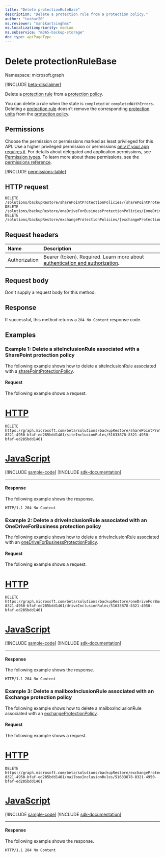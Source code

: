 ```yaml
---
title: "Delete protectionRuleBase"
description: "Delete a protection rule from a protection policy."
author: "tushar20"
ms.reviewer: "manikantsinghms"
ms.localizationpriority: medium
ms.subservice: "m365-backup-storage"
doc_type: apiPageType
---
```


# Delete protectionRuleBase

Namespace: microsoft.graph

[!INCLUDE [beta-disclaimer](../../includes/beta-disclaimer.md)]

Delete a [protection rule](../resources/protectionrulebase.md) from a [protection policy](../resources/protectionpolicybase.md).

You can delete a rule when the state is `completed` or `completedWithErrors`. Deleting a [protection rule](../resources/protectionRuleBase.md) doesn't remove the corresponding [protection units](../resources/protectionunitbase.md) from the [protection policy](../resources/protectionpolicybase.md).

## Permissions

Choose the permission or permissions marked as least privileged for this API. Use a higher privileged permission or permissions [only if your app requires it](/graph/permissions-overview#best-practices-for-using-microsoft-graph-permissions). For details about delegated and application permissions, see [Permission types](/graph/permissions-overview#permission-types). To learn more about these permissions, see the [permissions reference](/graph/permissions-reference).

<!-- { "blockType": "permissions", "name": "protectionrulebase_delete" } -->
[!INCLUDE [permissions-table](../includes/permissions/protectionrulebase-delete-permissions.md)]

## HTTP request

<!-- {
  "blockType": "ignored"
}
-->
``` http
DELETE /solutions/backupRestore/sharePointProtectionPolicies/{sharePointProtectionPolicyId}/siteInclusionRules/{siteProtectionRuleId}
DELETE /solutions/backupRestore/oneDriveForBusinessProtectionPolicies/{oneDriveForBusinessProtectionPolicyId}/driveInclusionRules/{driveProtectionRuleId}
DELETE /solutions/backupRestore/exchangeProtectionPolicies/{exchangeProtectionPolicyId}/mailboxInclusionRules/{mailboxProtectionRuleId}
```

## Request headers

|Name|Description|
|:---|:---|
|Authorization|Bearer {token}. Required. Learn more about [authentication and authorization](/graph/auth/auth-concepts).|

## Request body

Don't supply a request body for this method.

## Response

If successful, this method returns a `204 No Content` response code.

## Examples

### Example 1: Delete a siteInclusionRule associated with a SharePoint protection policy

The following example shows how to delete a siteInclusionRule associated with a [sharePointProtectionPolicy](../resources/sharepointprotectionpolicy.md).

#### Request

The following example shows a request.
# [HTTP](#tab/http)
<!-- {
  "blockType": "request",
  "name": "siteprotectionrule_delete"
}
-->
``` http
DELETE https://graph.microsoft.com/beta/solutions/backupRestore/sharePointProtectionPolicies/71633878-8321-4950-bfaf-ed285bdd1461/siteInclusionRules/51633878-8321-4950-bfaf-ed285bdd1461
```

# [JavaScript](#tab/javascript)
[!INCLUDE [sample-code](../includes/snippets/javascript/siteprotectionrule-delete-javascript-snippets.md)]
[!INCLUDE [sdk-documentation](../includes/snippets/snippets-sdk-documentation-link.md)]

---

#### Response

The following example shows the response.

<!-- {
  "blockType": "response",
  "truncated": true
}
-->
``` http
HTTP/1.1 204 No Content
```

### Example 2: Delete a driveInclusionRule associated with an OneDriveForBusiness protection policy

The following example shows how to delete a driveInclusionRule associated with an [oneDriveForBusinessProtectionPolicy](../resources/onedriveforbusinessprotectionpolicy.md).

#### Request

The following example shows a request.
# [HTTP](#tab/http)
<!-- {
  "blockType": "request",
  "name": "delete_driveprotectionrule"
}
-->
``` http
DELETE https://graph.microsoft.com/beta/solutions/backupRestore/oneDriveForBusinessProtectionPolicies/71633878-8321-4950-bfaf-ed285bdd1461/driveInclusionRules/51633878-8321-4950-bfaf-ed285bdd1461
```

# [JavaScript](#tab/javascript)
[!INCLUDE [sample-code](../includes/snippets/javascript/delete-driveprotectionrule-javascript-snippets.md)]
[!INCLUDE [sdk-documentation](../includes/snippets/snippets-sdk-documentation-link.md)]

---

#### Response

The following example shows the response.

<!-- {
  "blockType": "response",
  "truncated": true
}
-->
``` http
HTTP/1.1 204 No Content
```

### Example 3: Delete a mailboxInclusionRule associated with an Exchange protection policy

The following example shows how to delete a mailboxInclusionRule associated with an [exchangeProtectionPolicy](../resources/exchangeprotectionpolicy.md).

#### Request

The following example shows a request.
# [HTTP](#tab/http)
<!-- {
  "blockType": "request",
  "name": "mailboxprotectionrule_delete"
}
-->
``` http
DELETE https://graph.microsoft.com/beta/solutions/backupRestore/exchangeProtectionPolicies/71633878-8321-4950-bfaf-ed285bdd1461/mailboxInclusionRules/51633878-8321-4950-bfaf-ed285bdd1461
```

# [JavaScript](#tab/javascript)
[!INCLUDE [sample-code](../includes/snippets/javascript/mailboxprotectionrule-delete-javascript-snippets.md)]
[!INCLUDE [sdk-documentation](../includes/snippets/snippets-sdk-documentation-link.md)]

---

#### Response

The following example shows the response.

<!-- {
  "blockType": "response",
  "truncated": true
}
-->
``` http
HTTP/1.1 204 No Content
```
